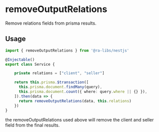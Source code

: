 # removeOutputRelations

Remove relations fields from prisma results.

## Usage

```typescript
import { removeOutputRelations } from '@ra-libs/nestjs'

@Injectable()
export class Service {

    private relations = ["client", "seller"]

    return this.prisma.$transaction([
      this.prisma.document.findMany(query),
      this.prisma.document.count({ where: query.where || {} }),
    ]).then(data => {
      return removeOutputRelations(data, this.relations)
    })
}
```

the removeOutputRelations used above will remove the client and seller field from the final results.
